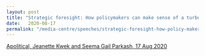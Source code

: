 ```yaml
---
layout: post
title: "Strategic foresight: How policymakers can make sense of a turbulent world, Apolitical, 17 Aug 2020"
date:   2020-08-17
permalink: "/media-centre/speeches/strategic-foresight-how-policy-makers"
---
```


[Apolitical, Jeanette Kwek and Seema Gail Parkash, 17 Aug 2020](https://apolitical.co/en/solution_article/strategic-foresight-making-sense-of-a-turbulent-world)
